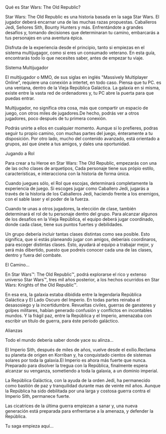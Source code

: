 

Qué es Star Wars: The Old Republic?



Star Wars: The Old Republic es una historia basada en la saga Star Wars. El jugador deberá encarnar una de las muchas razas propuestas. Caballeros Jedi, Señores Sith, Bounty Hunters y más. Enfrentándote a grandes desafíos y, tomando decisiones que determinaran tu camino, embarcarás a tus personajes en una aventura épica.


Disfruta de la experiencia desde el principio, tanto si empiezas en el sistema multijugagor, como si eres un consumado veterano. En esta guía, encontrarás todo lo que necesites saber, antes de empezar tu viaje.




Sistema Multijugador


El multijugador o MMO, de sus siglas en inglés "Massively Multiplayer Online", requiere una conexión a intertet, en todo caso. Piensa que tu PC. es una ventana, dentro de la Vieja República Galáctica. La galaxia en si misma, existe entre la vasta red de ordenadores y, tu PC abre la puerta para que puedas entrar.


Multijugador, no significa otra cosa, más que compartir un espacio de juego, con otros miles de jugadores.De hecho, podrás ver a otros jugadores, poco después de tu primera conexión.


Podrás unirte a ellos en cualquier momento. Aunque si lo prefieres, podras seguir tu propio camino, con muchas partes del juego, énteramente a tu disposición. Por otro lado, mucho del contenido avanzado, está orientado a grupos, así que únete a tus amigos, y dales una oportunidad.


 





Jugando a Rol


Para crear a tu Heroe en Star Wars: The Old Republic, empezarás con una de las ocho clases de arquetipos, Cada personaje tiene sus própio estilo, características, e interacciona con la historia de forma única.


Cuando juegues sólo, el Rol que escojas,  determinará completamente la experiencia de juego. Si escoges jugar como Caballero Jedi, jugarás a través de la historia de los Caballeros Jedi, haciendo frente a los enemigos, con el sable laser y el poder de la fuerza.


Cuando te unas a otros jugadores, la elección de clase, también determinará el rol de tu personaje dentro del grupo. Para alcanzar algunos de los desafios en la Vieja República, el equipo deberá jugar coordinado, donde cada clase, tiene sus puntos fuertes y debilidades.

Un grupo debería incluir tantas clases distintas como sea posible. Esto significa, que si estás planeando jugar con amigos, deberíais coordinaros, para escoger distintas clases. Esto, ayudará al equipo a trabajar mejor, y será más dibertido, puesto que podreis conocer cada una de las clases, dentro y fuera del combate.




El Camino...


En Star Wars™: The Old Republic™, podrá explorarse el rico y extenso universo Star Wars™, tres mil años posterior, a los hechos ocurridos en Star Wars: Knights of the Old Republic™.

En esa era, la galaxia estaba dibidida entre la legendaria República Galáctica y El Lado Oscuro del Imperio. En todas partes reinaba el desasosiego y la incertidumbre. Revueltas civiles, guerras de gansteres y golpes militares, habían generado confusión y conflictos en incontables mundos. Y la frágil paz, entre la República y el Imperio, amenazaba con escribir un título de guerra, para éste período galáctico.



Alianzas


Todo el mundo debería saber donde yace su alinza...




El Imperio Sith, después de miles de años, vuelve desde el exílio.Reclama su planeta de origen en Korriban y, ha conquistado cientos de sistemas solares por toda la galaxia.El Imperio es ahora más fuerte que nunca. Preparado para disolver la tregua con la República, finalmente espera alcanzar su venganza, sometiendo a toda la galaxia, a un dominio imperial.


La República Galáctica, con la ayuda de la orden Jedi, ha permanecido como bastión de paz y tranquilidad durante mas de veinte mil años. Aunque la República ha sido debilitada por una larga y costosa guerra contra el Imperio Sith, permanece fuerte.

Las cicatrices de la última guerra empiezan a sanar y, una nueva generación está preparada para enfrentarse a la amenaza, y defender la República.



Tu saga empieza aquí...





